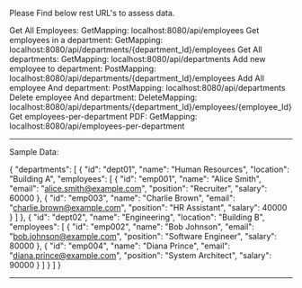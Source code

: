 Please Find below rest URL's to assess data.

Get All Employees: GetMapping: localhost:8080/api/employees
Get employees in a department: GetMapping: localhost:8080/api/departments/{department_Id}/employees
Get All departments: GetMapping: localhost:8080/api/departments
Add new employee to department: PostMapping: localhost:8080/api/departments/{department_Id}/employees
Add All employee And department: PostMapping: localhost:8080/api/departments
Delete employee And department: DeleteMapping: localhost:8080/api/departments/{department_Id}/employees/{employee_Id}
Get employees-per-department PDF: GetMapping: localhost:8080/api/employees-per-department

************************
Sample Data:

{
    "departments": [
        {
            "id": "dept01",
            "name": "Human Resources",
            "location": "Building A",
            "employees": [
                {
                    "id": "emp001",
                    "name": "Alice Smith",
                    "email": "alice.smith@example.com",
                    "position": "Recruiter",
                    "salary": 60000
                },
                {
                    "id": "emp003",
                    "name": "Charlie Brown",
                    "email": "charlie.brown@example.com",
                    "position": "HR Assistant",
                    "salary": 40000
                }
            ]
        },
        {
            "id": "dept02",
            "name": "Engineering",
            "location": "Building B",
            "employees": [
                {
                    "id": "emp002",
                    "name": "Bob Johnson",
                    "email": "bob.johnson@example.com",
                    "position": "Software Engineer",
                    "salary": 80000
                },
                {
                    "id": "emp004",
                    "name": "Diana Prince",
                    "email": "diana.prince@example.com",
                    "position": "System Architect",
                    "salary": 90000
                }
            ]
        }
    ]
}

************************
